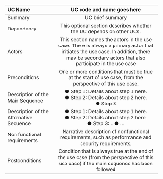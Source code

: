 | UC Name	  | UC code and name goes here |
| :---        |    :----:   |
| Summary      | UC brief summary       |
| Dependency   | This optional section describes whether the UC depends on other UCs.   |
| Actors   | This section names the actors in the use case. There is always a primary actor that initiates the use case. In addition, there may be secondary actors that also participate in the use case        |
| Preconditions   | One or more conditions that must be true at the start of use case, from the perspective of this use case.        |
| Description of the Main Sequence   | ●	Step 1: Details about step 1 here.  <br>  ●	Step 2: Details about step 2 here. <br> ●	Step 3       |
| Description of the Alternative Sequence   | ●	Step 1: Details about step 1 here. <br> ● Step 2: Details about step 2 here. <br>●	Step 3: …●	…        |
| Non functional requirements   | Narrative description of nonfunctional requirements, such as performance and security requirements.        |
| Postconditions   | Condition that is always true at the end of the use case (from the perspective of this use case) if the main sequence has been followed |
